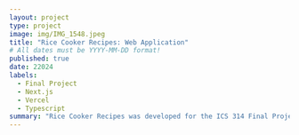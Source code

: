 ```yaml
---
layout: project
type: project
image: img/IMG_1548.jpeg
title: "Rice Cooker Recipes: Web Application"
# All dates must be YYYY-MM-DD format!
published: true
date: 22024
labels:
  - Final Project
  - Next.js
  - Vercel
  - Typescript
summary: "Rice Cooker Recipes was developed for the ICS 314 Final Project"
---
```

